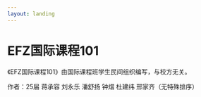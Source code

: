 ```yaml
---
layout: landing
---
```


# EFZ国际课程101

《EFZ国际课程101》由国际课程班学生民间组织编写，与校方无关。

作者：25届 蒋承容 刘永乐 潘舒扬 钟熠 杜建纬 邢家齐（无特殊排序）
